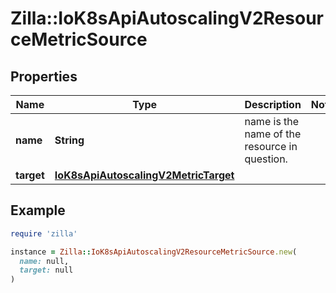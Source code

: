 # Zilla::IoK8sApiAutoscalingV2ResourceMetricSource

## Properties

| Name | Type | Description | Notes |
| ---- | ---- | ----------- | ----- |
| **name** | **String** | name is the name of the resource in question. |  |
| **target** | [**IoK8sApiAutoscalingV2MetricTarget**](IoK8sApiAutoscalingV2MetricTarget.md) |  |  |

## Example

```ruby
require 'zilla'

instance = Zilla::IoK8sApiAutoscalingV2ResourceMetricSource.new(
  name: null,
  target: null
)
```

